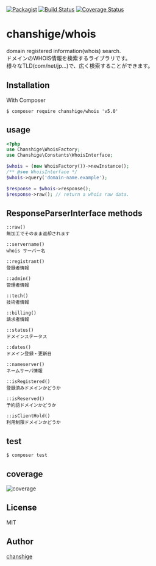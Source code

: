 [![Packagist](https://img.shields.io/badge/packagist-v5.0.0-blue.svg)](https://packagist.org/packages/chanshige/whois)
[![Build Status](https://travis-ci.org/chanshige/whois.svg?branch=master)](https://travis-ci.org/chanshige/whois)
[![Coverage Status](https://coveralls.io/repos/github/chanshige/whois/badge.svg?branch=master)](https://coveralls.io/github/chanshige/whois?branch=master)

# chanshige/whois
domain registered information(whois) search.  
ドメインのWHOIS情報を検索するライブラリです。  
様々なTLD(com/net/jp...)で、広く検索することができます。  

## Installation
With Composer
```
$ composer require chanshige/whois 'v5.0'
```

## usage
```php
<?php
use Chanshige\WhoisFactory;
use Chanshige\Constants\WhoisInterface;

$whois = (new WhoisFactory())->newInstance();
/** @see WhoisInterface */
$whois->query('domain-name.example');

$response = $whois->response();
$response->raw(); // return a whois raw data.
```

## ResponseParserInterface methods
```
::raw()
無加工でそのまま返却されます

::servername()
whois サーバー名

::registrant()
登録者情報

::admin()
管理者情報

::tech()
技術者情報

::billing()
請求者情報

::status()
ドメインステータス

::dates()
ドメイン登録・更新日

::nameserver()
ネームサーバ情報

::isRegistered()
登録済みドメインかどうか

::isReserved()
予約語ドメインかどうか

::isClientHold()
利用制限ドメインかどうか
```

## test
`$ composer test`  


## coverage
![coverage](https://i.gyazo.com/a986d5945bdd6b9603556cee0c0f90b6.png)

## License
MIT

## Author
[chanshige](https://twitter.com/chanshige)
